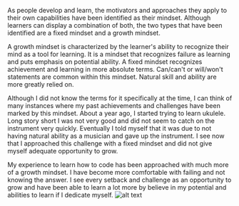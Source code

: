 As people develop and learn, the motivators and approaches they apply to their own capabilities have been identified as their mindset.  Although learners can display a combination of both, the two types that have been identified are a fixed mindset and a growth mindset.


A growth mindset is characterized by the learner's ability to recognize their mind as a tool for learning.  It is a mindset that recognizes failure as learning and puts emphasis on potential ability.  A fixed mindset recognizes achievement and learning in more absolute terms.  Can/can't or will/won't statements are common within this mindset.  Natural skill and ability are more greatly relied on.

Although I did not know the terms for it specifically at the time, I can think of many instances where my past achievements and challenges have been marked by this mindset.  About a year ago, I started trying to learn ukulele.  Long story short I was not very good and did not seem to catch on the instrument very quickly.  Eventually I told myself that it was due to not having natural ability as a musician and gave up the instrument.  I see now that I approached this challenge with a fixed mindset and did not give myself adequate opportunity to grow.

My experience to learn how to code has been approached with much more of a growth mindset.  I have become more comfortable with failing and not knowing the answer.  I see every setback and challenge as an opportunity to grow and have been able to learn a lot more by believe in my potential and abilities to learn if I dedicate myself.
![alt text](https://scontent-iad3-1.xx.fbcdn.net/t31.0-8/13227812_10207629553150121_933057468983914368_o.jpg "What's Your Mindset?")
